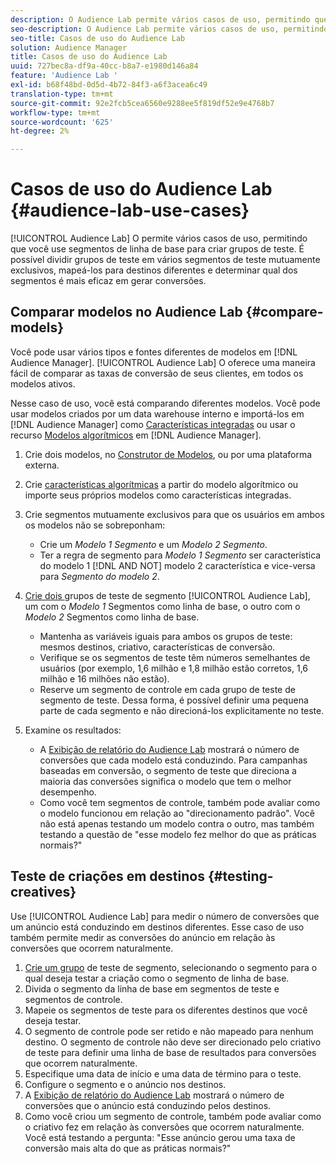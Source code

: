 ```yaml
---
description: O Audience Lab permite vários casos de uso, permitindo que você use segmentos de linha de base para criar grupos de teste. É possível dividir grupos de teste em vários segmentos de teste mutuamente exclusivos, mapeá-los para destinos diferentes e determinar qual dos segmentos é mais eficaz em gerar conversões.
seo-description: O Audience Lab permite vários casos de uso, permitindo que você use segmentos de linha de base para criar grupos de teste. É possível dividir grupos de teste em vários segmentos de teste mutuamente exclusivos, mapeá-los para destinos diferentes e determinar qual dos segmentos é mais eficaz em gerar conversões.
seo-title: Casos de uso do Audience Lab
solution: Audience Manager
title: Casos de uso do Audience Lab
uuid: 727bec8a-df9a-40cc-b8a7-e1980d146a84
feature: 'Audience Lab '
exl-id: b68f48bd-0d5d-4b72-84f3-a6f3acea6c49
translation-type: tm+mt
source-git-commit: 92e2fcb5cea6560e9288ee5f819df52e9e4768b7
workflow-type: tm+mt
source-wordcount: '625'
ht-degree: 2%

---
```


# Casos de uso do Audience Lab {#audience-lab-use-cases}

[!UICONTROL Audience Lab] O permite vários casos de uso, permitindo que você use segmentos de linha de base para criar grupos de teste. É possível dividir grupos de teste em vários segmentos de teste mutuamente exclusivos, mapeá-los para destinos diferentes e determinar qual dos segmentos é mais eficaz em gerar conversões.

## Comparar modelos no Audience Lab {#compare-models}

Você pode usar vários tipos e fontes diferentes de modelos em [!DNL Audience Manager]. [!UICONTROL Audience Lab] O oferece uma maneira fácil de comparar as taxas de conversão de seus clientes, em todos os modelos ativos.

<!-- audience-lab-compare-models.xml -->

Nesse caso de uso, você está comparando diferentes modelos. Você pode usar modelos criados por um data warehouse interno e importá-los em [!DNL Audience Manager] como [Características integradas](../../features/traits/create-onboarded-rule-based-traits.md#create-rules-based-or-onboarded-traits) ou usar o recurso [Modelos algorítmicos](../../features/algorithmic-models/understanding-models.md) em [!DNL Audience Manager].

1. Crie dois modelos, no [Construtor de Modelos](../../features/algorithmic-models/create-model.md), ou por uma plataforma externa.
1. Crie [características algorítmicas](../../features/traits/create-algorithmic-traits.md) a partir do modelo algorítmico ou importe seus próprios modelos como características integradas.
1. Crie segmentos mutuamente exclusivos para que os usuários em ambos os modelos não se sobreponham:

   * Crie um *Modelo 1 Segmento* e um *Modelo 2 Segmento*.
   * Ter a regra de segmento para *Modelo 1 Segmento* ser característica do modelo 1 [!DNL AND NOT] modelo 2 característica e vice-versa para *Segmento do modelo 2*.

1. [Crie dois ](../../features/audience-lab/audience-lab-manage-test-groups.md#create-test-groups) grupos de teste de segmento  [!UICONTROL Audience Lab], um com o  *Modelo 1* Segmentos como linha de base, o outro com o  *Modelo 2* Segmentos como linha de base.

   * Mantenha as variáveis iguais para ambos os grupos de teste: mesmos destinos, criativo, características de conversão.
   * Verifique se os segmentos de teste têm números semelhantes de usuários (por exemplo, 1,6 milhão e 1,8 milhão estão corretos, 1,6 milhão e 16 milhões não estão).
   * Reserve um segmento de controle em cada grupo de teste de segmento de teste. Dessa forma, é possível definir uma pequena parte de cada segmento e não direcioná-los explicitamente no teste.

1. Examine os resultados:

   * A [Exibição de relatório do Audience Lab](../../features/audience-lab/audience-lab-reporting-view.md) mostrará o número de conversões que cada modelo está conduzindo. Para campanhas baseadas em conversão, o segmento de teste que direciona a maioria das conversões significa o modelo que tem o melhor desempenho.
   * Como você tem segmentos de controle, também pode avaliar como o modelo funcionou em relação ao &quot;direcionamento padrão&quot;. Você não está apenas testando um modelo contra o outro, mas também testando a questão de &quot;esse modelo fez melhor do que as práticas normais?&quot;

## Teste de criações em destinos {#testing-creatives}

<!-- audience-lab-creatives-across-destinations.xml -->

Use [!UICONTROL Audience Lab] para medir o número de conversões que um anúncio está conduzindo em destinos diferentes. Esse caso de uso também permite medir as conversões do anúncio em relação às conversões que ocorrem naturalmente.

1. [Crie um grupo](../../features/audience-lab/audience-lab-manage-test-groups.md#create-test-groups) de teste de segmento, selecionando o segmento para o qual deseja testar a criação como o segmento de linha de base.
1. Divida o segmento da linha de base em segmentos de teste e segmentos de controle.
1. Mapeie os segmentos de teste para os diferentes destinos que você deseja testar.
1. O segmento de controle pode ser retido e não mapeado para nenhum destino. O segmento de controle não deve ser direcionado pelo criativo de teste para definir uma linha de base de resultados para conversões que ocorrem naturalmente.
1. Especifique uma data de início e uma data de término para o teste.
1. Configure o segmento e o anúncio nos destinos.
1. A [Exibição de relatório do Audience Lab](../../features/audience-lab/audience-lab-reporting-view.md) mostrará o número de conversões que o anúncio está conduzindo pelos destinos.
1. Como você criou um segmento de controle, também pode avaliar como o criativo fez em relação às conversões que ocorrem naturalmente. Você está testando a pergunta: &quot;Esse anúncio gerou uma taxa de conversão mais alta do que as práticas normais?&quot;
